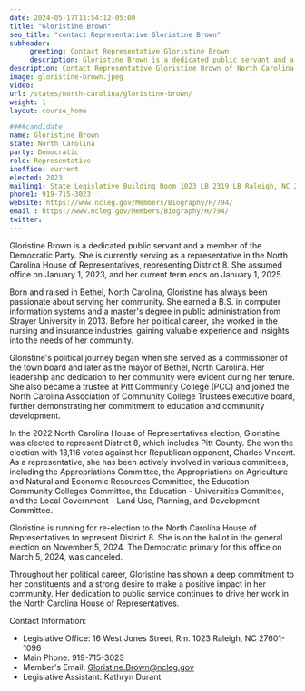 ```yaml
---
date: 2024-05-17T11:54:12-05:00
title: "Gloristine Brown"
seo_title: "contact Representative Gloristine Brown"
subheader:
     greeting: Contact Representative Gloristine Brown
     description: Gloristine Brown is a dedicated public servant and a member of the Democratic Party. She is currently serving as a representative in the North Carolina House of Representatives, representing District 8. She assumed office on January 1, 2023, and her current term ends on January 1, 2025.
description: Contact Representative Gloristine Brown of North Carolina. Contact information for Gloristine Brown includes email address, phone number, and mailing address.
image: gloristine-brown.jpeg
video:
url: /states/north-carolina/gloristine-brown/
weight: 1
layout: course_home

####candidate
name: Gloristine Brown
state: North Carolina
party: Democratic
role: Representative
inoffice: current
elected: 2023
mailing1: State Legislative Building Room 1023 LB 2319 LB Raleigh, NC 27601-1096
phone1: 919-715-3023
website: https://www.ncleg.gov/Members/Biography/H/794/
email : https://www.ncleg.gov/Members/Biography/H/794/
twitter: 
---
```

Gloristine Brown is a dedicated public servant and a member of the Democratic Party. She is currently serving as a representative in the North Carolina House of Representatives, representing District 8. She assumed office on January 1, 2023, and her current term ends on January 1, 2025.

Born and raised in Bethel, North Carolina, Gloristine has always been passionate about serving her community. She earned a B.S. in computer information systems and a master's degree in public administration from Strayer University in 2013. Before her political career, she worked in the nursing and insurance industries, gaining valuable experience and insights into the needs of her community.

Gloristine's political journey began when she served as a commissioner of the town board and later as the mayor of Bethel, North Carolina. Her leadership and dedication to her community were evident during her tenure. She also became a trustee at Pitt Community College (PCC) and joined the North Carolina Association of Community College Trustees executive board, further demonstrating her commitment to education and community development.

In the 2022 North Carolina House of Representatives election, Gloristine was elected to represent District 8, which includes Pitt County. She won the election with 13,116 votes against her Republican opponent, Charles Vincent. As a representative, she has been actively involved in various committees, including the Appropriations Committee, the Appropriations on Agriculture and Natural and Economic Resources Committee, the Education - Community Colleges Committee, the Education - Universities Committee, and the Local Government - Land Use, Planning, and Development Committee.

Gloristine is running for re-election to the North Carolina House of Representatives to represent District 8. She is on the ballot in the general election on November 5, 2024. The Democratic primary for this office on March 5, 2024, was canceled.

Throughout her political career, Gloristine has shown a deep commitment to her constituents and a strong desire to make a positive impact in her community. Her dedication to public service continues to drive her work in the North Carolina House of Representatives.

Contact Information:
- Legislative Office: 16 West Jones Street, Rm. 1023 Raleigh, NC 27601-1096
- Main Phone: 919-715-3023
- Member's Email: Gloristine.Brown@ncleg.gov
- Legislative Assistant: Kathryn Durant

